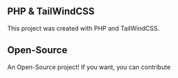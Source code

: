 ## PHP & TailWindCSS
This project was created with PHP and TailWindCSS.

## Open-Source
An Open-Source project! If you want, you can contribute
